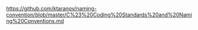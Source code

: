 https://github.com/ktaranov/naming-convention/blob/master/C%23%20Coding%20Standards%20and%20Naming%20Conventions.md
